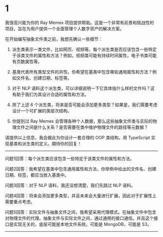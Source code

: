 # 1

我很高兴能为你的 Ray Memex 项目提供帮助。这是一个非常有前景和挑战性的项目，旨在为用户提供一个全面管理个人数字资产的解决方案。

在开始编写抽象文件类之前，我想先确认一些细节：

1. 派生类表示一类文件，比如网页、视频等。每个派生类是否应该包含一些特定于该类文件的属性和方法？例如，视频类可能有持续时间属性，电子书类可能有页数属性等。

2. 基类代表所有类型文件的共性。你希望在基类中包含哪些通用属性和方法？例如文件名、创建日期、标签等。

3. 对于 NLP 语料这个派生类，可以详细说明一下它具体指什么样的文件吗？这有助于我们为其设计合适的属性和方法。

4. 除了上述 6 个派生类，将来是否可能会添加更多类型？如果是，我们需要考虑设计一个可扩展的类层次结构。

5. 你提到过 Ray Memex 会管理各种个人数据，那么这些抽象文件类与实际的物理文件之间是什么关系？是否需要在类中维护物理文件的路径等元数据？

请提供以上信息，我会据此为你设计一套合理的 OOP 类结构，用 TypeScript 实现基类和派生类的定义。期待你的回复！

---

问题1回答：每个派生类应该包含一些特定于该类文件的属性和方法。

问题2回答：我希望在基类中包含通用属性和方法，你举例中给出的文件名、创建日期、标签，都应当放入基类中。

问题3回答：对于 NLP 语料，我还没想清楚，我们先跳过 NLP 语料。

问题4回答：将来会添加更多类型，并且未来会大量进行扩展，因此对于扩展性上需要重点考虑。

问题5回答：实际文件与抽象文件之间，我希望采用代理模式。在抽象文件中包含对物理文件的代理。抽象文件与实际文件之间，通过通用的接口通信。并且这个接口是实现无关的，底层可能是本地文件系统，可能是 MongoDB，可能是 S3。

---

